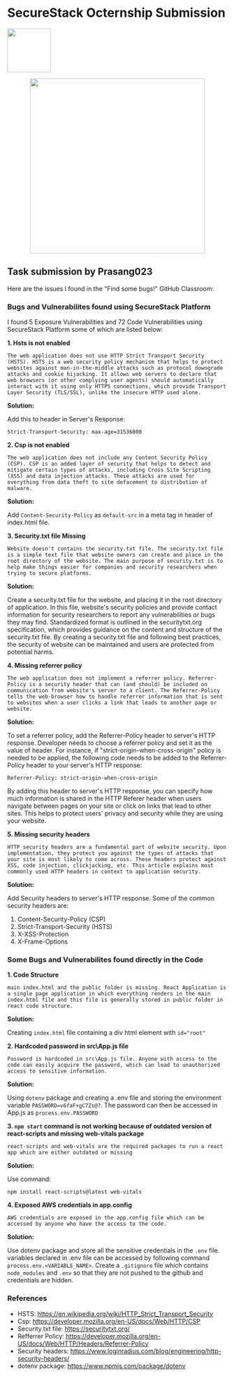 # SecureStack Octernship Submission
<img src="https://user-images.githubusercontent.com/53075480/213182217-c8ef7bd5-9ffe-4201-9763-c157206a5910.png" width="100">

<a href="https://securestack.com" target=”_blank” rel="noopener noreferrer"><center><img src="https://securestack.com/wp-content/uploads/2021/09/securestack-horizontal.png" width="400"/></center></a>

## Task submission by Prasang023

Here are the issues I found in the "Find some bugs!" GitHub Classroom:

### **Bugs and Vulnerabilites found using SecureStack Platform**

I found 5 Exposure Vulnerabilities and 72 Code Vulnerabilities using SecureStack Platform some of which are listed below:

**1. Hsts is not enabled**

    The web application does not use HTTP Strict Transport Security (HSTS). HSTS is a web security policy mechanism that helps to protect websites against man-in-the-middle attacks such as protocol downgrade attacks and cookie hijacking. It allows web servers to declare that web browsers (or other complying user agents) should automatically interact with it using only HTTPS connections, which provide Transport Layer Security (TLS/SSL), unlike the insecure HTTP used alone.

**Solution:**

Add this to header in Server's Response:

```Strict-Transport-Security: max-age=31536000```

**2. Csp is not enabled**

    The web application does not include any Content Security Policy (CSP). CSP is an added layer of security that helps to detect and mitigate certain types of attacks, including Cross Site Scripting (XSS) and data injection attacks. These attacks are used for everything from data theft to site defacement to distribution of malware.

**Solution:**

Add ```Content-Security-Policy``` as ```default-src``` in a meta tag in header of index.html file.

**3. Security.txt file Missing**

    Website doesn't contains the security.txt file. The security.txt file is a simple text file that website owners can create and place in the root directory of the website. The main purpose of security.txt is to help make things easier for companies and security researchers when trying to secure platforms.

**Solution:**

Create a security.txt file for the website, and placing it in the root directory of application. In this file, website's security policies and provide contact information for security researchers to report any vulnerabilities or bugs they may find. Standardized format is outlined in the securitytxt.org specification, which provides guidance on the content and structure of the security.txt file. By creating a security.txt file and following best practices, the security of website can be maintained and users are protected from potential harms.

**4. Missing referrer policy**

    The web application does not implement a referrer policy. Referrer-Policy is a security header that can (and should) be included on communication from website's server to a client. The Referrer-Policy tells the web-browser how to handle referrer information that is sent to websites when a user clicks a link that leads to another page or website.

**Solution:**

To set a referrer policy, add the Referrer-Policy header to server's HTTP response. Developer needs to choose a referrer policy and set it as the value of header. For instance, if "strict-origin-when-cross-origin" policy is needed to be applied, the following code needs to be added to the Referrer-Policy header to your server's HTTP response:

```Referrer-Policy: strict-origin-when-cross-origin```

By adding this header to server's HTTP response, you can specify how much information is shared in the HTTP Referer header when users navigate between pages on your site or click on links that lead to other sites. This helps to protect users' privacy and security while they are using your website.

**5. Missing security headers**

    HTTP security headers are a fundamental part of website security. Upon implementation, they protect you against the types of attacks that your site is most likely to come across. These headers protect against XSS, code injection, clickjacking, etc. This article explains most commonly used HTTP headers in context to application security.

**Solution:**

Add Security headers to server's HTTP response. Some of the common security headers are:
1. Content-Security-Policy (CSP)
2. Strict-Transport-Security (HSTS)
3. X-XSS-Protection
4. X-Frame-Options

### **Some Bugs and Vulnerabilites found directly in the Code**

**1. Code Structure**

    main index.html and the public folder is missing. React Application is a single page application in which everything renders in the main index.html file and this file is generally stored in public folder in react code structure.

**Solution:**

Creating ```index.html``` file containing a div html element with ```id="root"``` 

**2. Hardcoded password in src\App.js file**

    Password is hardcoded in src\App.js file. Anyone with access to the code can easily acquire the password, which can lead to unauthorized access to sensitive information.

**Solution:**

Using ```dotenv``` package and creating a .env file and storing the environment variable ```PASSWORD=v6faF+gC7Zs@?```. The password can then be accessed in App.js as ```process.env.PASSWORD```

**3. ```npm start``` command is not working because of outdated version of react-scripts and missing web-vitals package**

    react-scripts and web-vitals are the required packages to run a react app which are either outdated or missing

**Solution:**

Use command:

```npm install react-scripts@latest web-vitals```

**4. Exposed AWS credentials in app.config**

    AWS credentials are exposed in the app.config file which can be accessed by anyone who have the access to the code.

**Solution:**

Use dotenv package and store all the sensitive credentials in the ```.env``` file. variables declared in .env file can be accessed by following command ```process.env.<VARIABLE_NAME>```. Create a ```.gitignore``` file which contains ```node_modules``` and ```.env``` so that they are not pushed to the github and credentials are hidden.

### References
- HSTS: https://en.wikipedia.org/wiki/HTTP_Strict_Transport_Security
- Csp: https://developer.mozilla.org/en-US/docs/Web/HTTP/CSP
- Security.txt file: https://securitytxt.org/
- Refferrer Policy: https://developer.mozilla.org/en-US/docs/Web/HTTP/Headers/Referrer-Policy
- Security headers: https://www.loginradius.com/blog/engineering/http-security-headers/
- dotenv package: https://www.npmjs.com/package/dotenv
